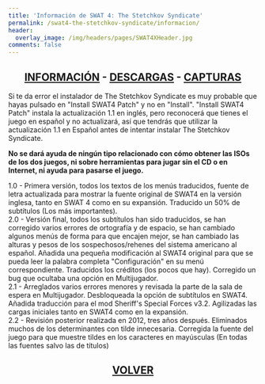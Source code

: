 ```yaml
---
title: 'Información de SWAT 4: The Stetchkov Syndicate'
permalink: /swat4-the-stetchkov-syndicate/informacion/
header:
  overlay_image: /img/headers/pages/SWAT4XHeader.jpg
comments: false
---
```

<h2 style="text-align: center;"><strong><a href="/swat4-the-stetchkov-syndicate/informacion/">INFORMACIÓN</a> - <a href="/swat4-the-stetchkov-syndicate/descargar/">DESCARGAS</a> - <a href="/swat4-the-stetchkov-syndicate/capturas/">CAPTURAS</a></strong></h2>

Si te da error el instalador de The Stetchkov Syndicate es muy probable que hayas pulsado 
en "Install SWAT4 Patch" y no en "Install". "Install SWAT4 Patch" instala la actualización 
1.1 en inglés, pero reconocerá que tienes el juego en español y no actualizará, así que 
tendrás que utilizar la actualización 1.1 en Español antes de intentar instalar The Stetchkov 
Syndicate.

**No se dará ayuda de ningún tipo relacionado con cómo obtener las ISOs de los dos juegos, 
ni sobre herramientas para jugar sin el CD o en Internet, ni ayuda para pasarse el juego.**

1.0 - Primera versión, todos los textos de los menús traducidos, fuente de letra actualizada 
para mostrar la fuente original de SWAT4 en la versión inglesa, tanto en SWAT 4 como en su 
expansión. Traducido un 50% de subtítulos (Los más importantes).  
2.0 - Versión final, todos los subtítulos han sido traducidos, se han corregido varios errores 
de ortografía y de espacio, se han cambiado algunos menús de forma para que encajen mejor, se 
han cambiado las alturas y pesos de los sospechosos/rehenes del sistema americano al español. 
Añadida una pequeña modificación al SWAT4 original para que se pueda leer la palabra completa 
"Configuración" en su menú correspondiente. Traducidos los créditos (los pocos que hay). 
Corregido un bug que ocultaba una opción en Multijugador.  
2.1 - Arreglados varios errores menores y revisada la parte de la sala de espera en Multijugador. 
Desbloqueada la opción de subtítulos en SWAT4. Añadida traducción para el mod Sheriff's Special 
Forces v3.2. Agilizadas las cargas iniciales tanto en SWAT4 como en la expansión.  
2.2 - Revisión posterior realizada en 2012, tres años después. Eliminados muchos de los 
determinantes con tilde innecesaria. Corregida la fuente del juego para que muestre tildes en 
los caracteres en mayúsculas (En todas las fuentes salvo las de títulos)

<h2 style="text-align: center;"><strong><a href="/swat4-the-stetchkov-syndicate/">VOLVER</a></strong></h2>


